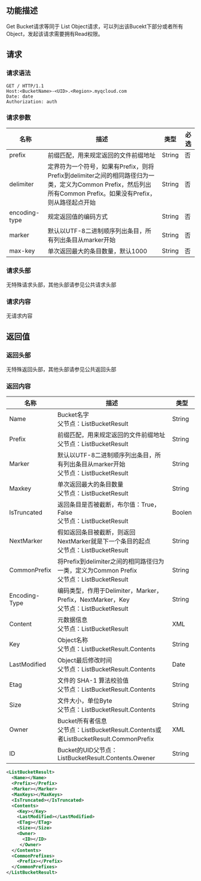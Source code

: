 ## 功能描述

Get Bucket请求等同于 List Object请求，可以列出该Bucekt下部分或者所有Object，发起该请求需要拥有Read权限。

## 请求

### 请求语法

```Http
GET / HTTP/1.1
Host:<BucketName>-<UID>.<Region>.myqcloud.com
Date: date
Authorization: auth
```

### 请求参数

| 名称            | 描述                                       | 类型     | 必选   |
| ------------- | ---------------------------------------- | ------ | ---- |
| prefix        | 前缀匹配，用来规定返回的文件前缀地址                       | String | 否    |
| delimiter     | 定界符为一个符号，如果有Prefix，则将Prefix到delimiter之间的相同路径归为一类，定义为Common Prefix，然后列出所有Common Prefix。如果没有Prefix，则从路径起点开始 | String | 否    |
| encoding-type | 规定返回值的编码方式                               | String | 否    |
| marker        | 默认以UTF-8二进制顺序列出条目，所有列出条目从marker开始        | String | 否    |
| max-key       | 单次返回最大的条目数量，默认1000                       | String | 否    |

### 请求头部

无特殊请求头部，其他头部请参见公共请求头部

### 请求内容

无请求内容

## 返回值

### 返回头部

无特殊返回头部，其他头部请参见公共返回头部

### 返回内容

| 名称            | 描述                                       | 类型     |
| ------------- | ---------------------------------------- | ------ |
| Name          | Bucket名字<br/>父节点：ListBucketResult        | String |
| Prefix        | 前缀匹配，用来规定返回的文件前缀地址<br/>父节点：ListBucketResult | String |
| Marker        | 默认以UTF-8二进制顺序列出条目，所有列出条目从marker开始<br/>父节点：ListBucketResult | String |
| Maxkey        | 单次返回最大的条目数量<br/>父节点：ListBucketResult     | String |
| IsTruncated   | 返回条目是否被截断，布尔值：True，False<br/>父节点：ListBucketResult | Boolen |
| NextMarker    | 假如返回条目被截断，则返回NextMarker就是下一个条目的起点<br/>父节点：ListBucketResult | String |
| CommonPrefix  | 将Prefix到delimiter之间的相同路径归为一类，定义为Common Prefix<br/>父节点：ListBucketResult | String |
| Encoding-Type | 编码类型，作用于Delimiter，Marker，Prefix，NextMarker，Key<br/>父节点：ListBucketResult | String |
| Content       | 元数据信息<br/>父节点：ListBucketResult           | XML    |
| Key           | Object名称<br/>父节点：ListBucketResult.Contents | String |
| LastModified  | Object最后修改时间<br/>父节点：ListBucketResult.Contents | Date   |
| Etag          | 文件的 SHA-1 算法校验值<br/>父节点：ListBucketResult.Contents | String |
| Size          | 文件大小，单位Byte<br/>父节点：ListBucketResult.Contents | String |
| Owner         | Bucket所有者信息<br/>父节点：ListBucketResult.Contents或者ListBucketResult.CommonPrefix | XML    |
| ID            | Bucket的UID父节点：ListBucketResult.Contents.Owener | String |

```XML
<ListBucketResult>
  <Name></Name>
  <Prefix></Prefix>
  <Marker></Marker>
  <MaxKeys></MaxKeys>
  <IsTruncated></IsTruncated>
  <Contents>
    <Key></Key>
    <LastModified></LastModified>
    <ETag></ETag>
    <Size></Size>
    <Owner>
      <ID></ID>
     </Owner>
  </Contents>
  <CommonPrefixes>
    <Prefix></Prefix>
  </CommonPrefixes>
</ListBucketResult>
```
